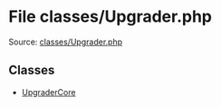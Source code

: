 File classes/Upgrader.php
=========

Source: [classes/Upgrader.php](https://github.com/PrestaShop/PrestaShop/blob/1.5.6.1/classes/Upgrader.php)


Classes
-------

* [UpgraderCore](class.UpgraderCore.md)

